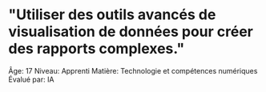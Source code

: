 # "Utiliser des outils avancés de visualisation de données pour créer des rapports complexes."

Âge: 17
Niveau: Apprenti
Matière: Technologie et compétences numériques
Évalué par: IA